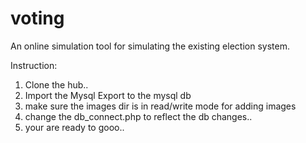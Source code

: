 voting
=========

An online simulation tool for simulating the existing election system.

Instruction:
  1. Clone the hub..
  2. Import the Mysql Export to the mysql db
  3. make sure the images dir is in read/write mode for adding images
  4. change the db_connect.php to reflect the db changes..
  5. your are ready to gooo..
